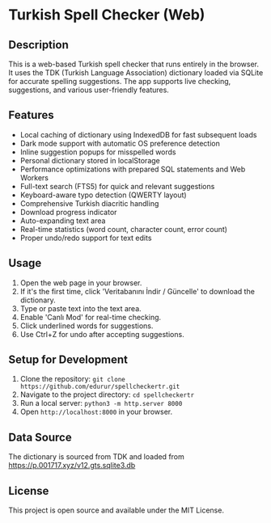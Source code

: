 # Turkish Spell Checker (Web)

## Description

This is a web-based Turkish spell checker that runs entirely in the browser. It uses the TDK (Turkish Language Association) dictionary loaded via SQLite for accurate spelling suggestions. The app supports live checking, suggestions, and various user-friendly features.

## Features

- Local caching of dictionary using IndexedDB for fast subsequent loads
- Dark mode support with automatic OS preference detection
- Inline suggestion popups for misspelled words
- Personal dictionary stored in localStorage
- Performance optimizations with prepared SQL statements and Web Workers
- Full-text search (FTS5) for quick and relevant suggestions
- Keyboard-aware typo detection (QWERTY layout)
- Comprehensive Turkish diacritic handling
- Download progress indicator
- Auto-expanding text area
- Real-time statistics (word count, character count, error count)
- Proper undo/redo support for text edits

## Usage

1. Open the web page in your browser.
2. If it's the first time, click 'Veritabanını İndir / Güncelle' to download the dictionary.
3. Type or paste text into the text area.
4. Enable 'Canlı Mod' for real-time checking.
5. Click underlined words for suggestions.
6. Use Ctrl+Z for undo after accepting suggestions.

## Setup for Development

1. Clone the repository: `git clone https://github.com/edurur/spellcheckertr.git`
2. Navigate to the project directory: `cd spellcheckertr`
3. Run a local server: `python3 -m http.server 8000`
4. Open `http://localhost:8000` in your browser.

## Data Source

The dictionary is sourced from TDK and loaded from https://p.001717.xyz/v12.gts.sqlite3.db

## License

This project is open source and available under the MIT License. 